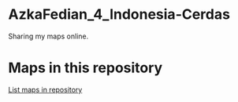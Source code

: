 
# AzkaFedian_4_Indonesia-Cerdas

 Sharing my maps online.

# Maps in this repository
[List maps in repository](https://maps.csr.ufmg.br/calculator/?lang=eng&map=&queryid=152&listRepository=Repository&storeurl=https://github.com/DenMasPangrepto/AzkaFedian_4_Indonesia-Cerdas/)